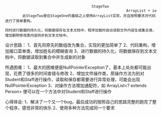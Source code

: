 
                                            StageTwo      
                                                            ArrayList + io
            此StageTwo是在StageOne的基础之上使用ArrayList实现，并且按照要求对代码进行了简单重构。
  
    同时进行数据的持久化，将数据保存在文本文档中，程序加载时自动读取文件内容生成集合类，增加删除修改类内容同步到文本文档中。
   
设计思路：
    1、首先将原先的数组改为集合，实现的更加简单了
    2、代码重构，增加接口菜单类，增加姓名的模糊查询
    3、进行数据的持久化，将数据保存到文本文档中，将数据读取到集合中并生成新的对象
 
所遇困难：
    1、最大的困难便是NullPointerException了，基本上处处都可能出现，花费了很多的时间查错与修改
    2、增加文件操作类，原操作方法为别对Student和Staff进行操作，读取和保存都需要进行异常处理，可能会出现NullPointerException
    3、对操作方法增加通配符，如 ArrayList<? extends Person> 便可以在一个方法中对Student和Staff进行操作
    
心得体会:
    1、解决了一个又一个bug，最后成功的按照自己的思路完整的跑完了整个程序，感觉非常的快乐
    2、使用多种方法完成同一个要求
